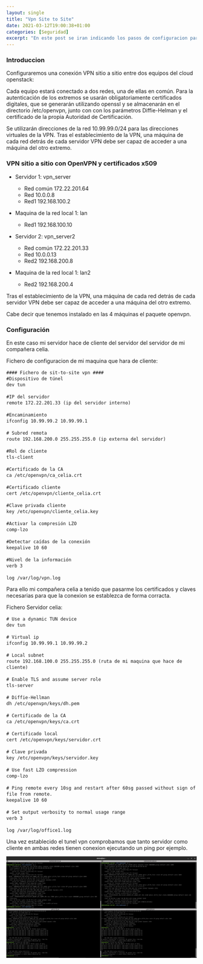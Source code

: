 ```yaml
---
layout: single
title: "Vpn Site to Site"
date: 2021-03-12T19:00:38+01:00
categories: [Seguridad]
excerpt: "En este post se iran indicando los pasos de configuracion para poder crear una vpn site to site haciendo uso de un escenario virtual en openstack creado en posts anteriores."
---
```


### **Introduccion** ###

Configuraremos una conexión VPN sitio a sitio entre dos equipos del cloud openstack:

Cada equipo estará conectado a dos redes, una de ellas en común. Para la autenticación de los extremos se usarán obligatoriamente certificados digitales, que se generarán utilizando openssl y se almacenarán en el directorio /etc/openvpn, junto con con los parámetros Diffie-Helman y el certificado de la propia Autoridad de Certificación.

Se utilizarán direcciones de la red 10.99.99.0/24 para las direcciones virtuales de la VPN.
Tras el establecimiento de la VPN, una máquina de cada red detrás de cada servidor VPN debe ser capaz de acceder a una máquina del otro extremo.

### **VPN sitio a sitio con OpenVPN y certificados x509** ###

* Servidor 1: vpn_server

    * Red común 172.22.201.64
    * Red 10.0.0.8
    * Red1 192.168.100.2

* Maquina de la red local 1: lan

    * Red1 192.168.100.10

* Servidor 2: vpn_server2

    * Red común 172.22.201.33
    * Red 10.0.0.13
    * Red2 192.168.200.8

* Maquina de la red local 1: lan2

    * Red2 192.168.200.4

Tras el establecimiento de la VPN, una máquina de cada red detrás de cada servidor VPN debe ser capaz de acceder a una máquina del otro extremo.

Cabe decir que tenemos instalado en las 4 máquinas el paquete openvpn.

### **Configuración** ###

En este caso mi servidor hace de cliente del servidor del servidor de mi compañera celia.

Fichero de configuracion de mi maquina que hara de cliente:

~~~
#### Fichero de sit-to-site vpn ####
#Dispositivo de túnel
dev tun

#IP del servidor
remote 172.22.201.33 (ip del servidor interno)

#Encaminamiento
ifconfig 10.99.99.2 10.99.99.1

# Subred remota
route 192.168.200.0 255.255.255.0 (ip externa del servidor)

#Rol de cliente
tls-client

#Certificado de la CA
ca /etc/openvpn/ca_celia.crt

#Certificado cliente
cert /etc/openvpn/cliente_celia.crt

#Clave privada cliente
key /etc/openvpn/cliente_celia.key

#Activar la compresión LZO
comp-lzo

#Detectar caídas de la conexión
keepalive 10 60

#Nivel de la información
verb 3

log /var/log/vpn.log
~~~

Para ello mi compañera celia a tenido que pasarme los certificados y claves necesarias para que la conexion se establezca de forma corracta.

Fichero Servidor celia:

~~~
# Use a dynamic TUN device
dev tun

# Virtual ip
ifconfig 10.99.99.1 10.99.99.2

# Local subnet
route 192.168.100.0 255.255.255.0 (ruta de mi maquina que hace de cliente)

# Enable TLS and assume server role
tls-server

# Diffie-Hellman
dh /etc/openvpn/keys/dh.pem

# Certificado de la CA
ca /etc/openvpn/keys/ca.crt

# Certificado local
cert /etc/openvpn/keys/servidor.crt

# Clave privada 
key /etc/openvpn/keys/servidor.key

# Use fast LZO compression
comp-lzo

# Ping remote every 10sg and restart after 60sg passed without sign of file from remote.
keepalive 10 60

# Set output verbosity to normal usage range
verb 3

log /var/log/office1.log
~~~

Una vez establecido el tunel vpn comprobamos que tanto servidor como cliente en ambas redes tienen conexion ejecutando un ping por ejemplo.

![Pueba de ping](/images/site-to-site/Pueba_ping.jpeg)